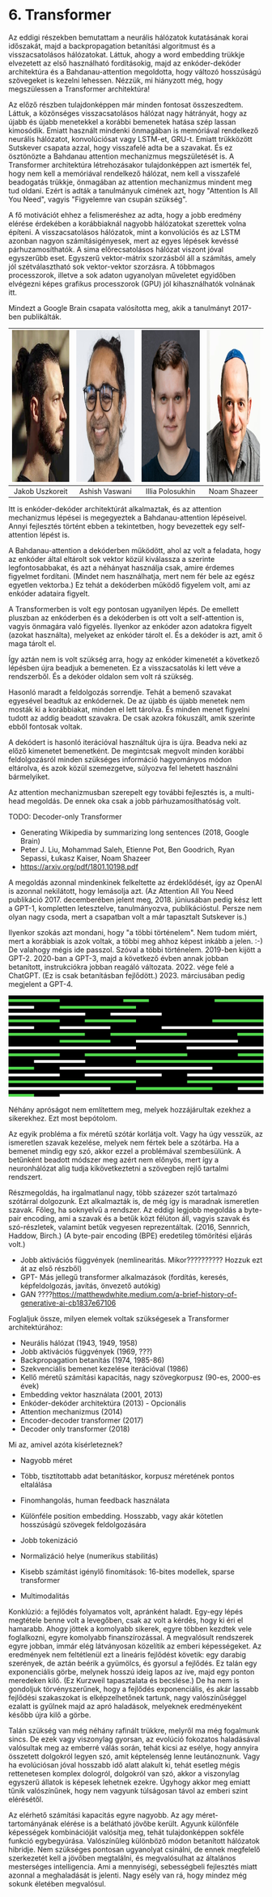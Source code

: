 # 6. Transformer #

Az eddigi részekben bemutattam a neurális hálózatok kutatásának korai időszakát, majd a backpropagation betanítási algoritmust és a visszacsatolásos hálózatokat. Láttuk, ahogy a word embedding trükkje elvezetett az első használható fordításokig, majd az enkóder-dekóder architektúra és a Bahdanau-attention megoldotta, hogy változó hosszúságú szövegeket is kezelni lehessen. Nézzük, mi hiányzott még, hogy megszülessen a Transformer architektúra! 

Az előző részben tulajdonképpen már minden fontosat összeszedtem. Láttuk, a közönséges visszacsatolásos hálózat nagy hátrányát, hogy az újabb és újabb menetekkel a korábbi bemenetek hatása szép lassan kimosódik. Emiatt használt mindenki önmagában is memóriával rendelkező neurális hálózatot, konvolúciósat vagy LSTM-et, GRU-t. Emiatt trükközött Sutskever csapata azzal, hogy visszafelé adta be a szavakat. És ez ösztönözte a Bahdanau attention mechanizmus megszületését is. A Transformer architektúra létrehozásakor tulajdonképpen azt ismerték fel, hogy nem kell a memóriával rendelkező hálózat, nem kell a visszafelé beadogatás trükkje, önmagában az attention mechanizmus mindent meg tud oldani. Ezért is adták a tanulmányuk címének azt, hogy "Attention Is All You Need", vagyis "Figyelemre van csupán szükség".

A fő motivációt ehhez a felismeréshez az adta, hogy a jobb eredmény elérése érdekében a korábbiaknál nagyobb hálózatokat szerettek volna építeni. A visszacsatolásos hálózatok, mint a konvolúciós és az LSTM azonban nagyon számításigényesek, mert az egyes lépések kevéssé párhuzamosíthatók. A sima előrecsatolásos hálózat viszont jóval egyszerűbb eset. Egyszerű vektor-mátrix szorzásból áll a számítás, amely jól szétválasztható sok vektor-vektor szorzásra. A többmagos processzorok, illetve a sok adaton ugyanolyan műveletet egyidőben elvégezni képes grafikus processzorok (GPU) jól kihasználhatók volnának itt.

Mindezt a Google Brain csapata valósította meg, akik a tanulmányt 2017-ben publikálták.

| <img src="images/JakobUszkoreit.png" height="300" /> | <img src="images/AshishVaswani.png" height="300" /> | <img src="images/IlliaPolosukhin.png" height="300" /> | <img src="images/NoamShazeer.png" height="300" /> |
|:----------------------------------------------------:|:---------------------------------------------------:|:-----------------------------------------------------:|:-------------------------------------------------:|
|                   Jakob Uszkoreit                    |                   Ashish Vaswani                    |                   Illia Polosukhin                    |                   Noam Shazeer                    |

Itt is enkóder-dekóder architektúrát alkalmaztak, és az attention mechanizmus lépései is megegyeztek a Bahdanau-attention lépéseivel. Annyi fejlesztés történt ebben a tekintetben, hogy bevezettek egy self-attention lépést is.

A Bahdanau-attention a dekóderben működött, ahol az volt a feladata, hogy az enkóder által eltárolt sok vektor közül kiválassza a szerinte legfontosabbakat, és azt a néhányat használja csak, amire érdemes figyelmet fordítani. (Mindet nem használhatja, mert nem fér bele az egész egyetlen vektorba.) Ez tehát a dekóderben működő figyelem volt, ami az enkóder adataira figyelt.

A Transformerben is volt egy pontosan ugyanilyen lépés. De emellett pluszban az enkóderben és a dekóderben is ott volt a self-attention is, vagyis önmagára való figyelés. Ilyenkor az enkóder azon adatokra figyelt (azokat használta), melyeket az enkóder tárolt el. És a dekóder is azt, amit ő maga tárolt el.

Így aztán nem is volt szükség arra, hogy az enkóder kimenetét a következő lépésben újra beadjuk a bemeneten. Ez a visszacsatolás ki lett véve a rendszerből. És a dekóder oldalon sem volt rá szükség.

Hasonló maradt a feldolgozás sorrendje. Tehát a bemenő szavakat egyesével beadtuk az enkódernek. De az újabb és újabb menetek nem mosták ki a korábbiakat, minden el lett tárolva. És minden menet figyelni tudott az addig beadott szavakra. De csak azokra fókuszált, amik szerinte ebből fontosak voltak.

A dekódert is hasonló iterációval használtuk újra is újra. Beadva neki az előző kimenetet bemenetként. De megintcsak megvolt minden korábbi feldolgozásról minden szükséges információ hagyományos módon eltárolva, és azok közül szemezgetve, súlyozva fel lehetett használni bármelyiket.

Az attention mechanizmusban szerepelt egy további fejlesztés is, a multi-head megoldás. De ennek oka csak a jobb párhuzamosíthatóság volt.

TODO: Decoder-only Transformer
- Generating Wikipedia by summarizing long sentences (2018, Google Brain)
- Peter J. Liu, Mohammad Saleh, Etienne Pot, Ben Goodrich, Ryan Sepassi, Łukasz Kaiser, Noam Shazeer
- https://arxiv.org/pdf/1801.10198.pdf

A megoldás azonnal mindenkinek felkeltette az érdeklődését, így az OpenAI is azonnal nekilátott, hogy lemásolja azt. (Az Attention All You Need publikáció 2017. decemberében jelent meg, 2018. júniusában pedig kész lett a GPT-1, kompletten letesztelve, tanulmányozva, publikációstul. Persze nem olyan nagy csoda, mert a csapatban volt a már tapasztalt Sutskever is.)   

Ilyenkor szokás azt mondani, hogy "a többi történelem". Nem tudom miért, mert a korábbiak is azok voltak, a többi meg ahhoz képest inkább a jelen. :-) De valahogy mégis ide passzol. Szóval a többi történelem. 2019-ben kijött a GPT-2. 2020-ban a GPT-3, majd a következő évben annak jobban betanított, instrukciókra jobban reagáló változata. 2022. vége felé a ChatGPT. (Ez is csak betanításban fejlődött.) 2023. márciusában pedig megjelent a GPT-4.  

<img src="images/OpenAI-GPT.png" width="900" height="200"/>

Néhány apróságot nem említettem meg, melyek hozzájárultak ezekhez a sikerekhez. Ezt most bepótolom.

Az egyik probléma a fix méretű szótár korlátja volt. Vagy ha úgy vesszük, az ismeretlen szavak kezelése, melyek nem fértek bele a szótárba. Ha a bemenet mindig egy szó, akkor ezzel a problémával szembesülünk. A betűnként beadott módszer meg azért nem előnyös, mert így a neuronhálózat alig tudja kikövetkeztetni a szövegben rejlő tartalmi rendszert.

Részmegoldás, ha irgalmatlanul nagy, több százezer szót tartalmazó szótárral dolgozunk. Ezt alkalmazták is, de még így is maradnak ismeretlen szavak. Főleg, ha soknyelvű a rendszer. Az eddigi legjobb megoldás a byte-pair encoding, ami a szavak és a betűk közt félúton áll, vagyis szavak és szó-részletek, valamint betűk vegyesen reprezentáltak. (2016, Sennrich, Haddow, Birch.) (A byte-pair encoding (BPE) eredetileg tömörítési eljárás volt.)



- Jobb aktivációs függvények (nemlinearitás. Mikor?????????? Hozzuk ezt át az első részből)
- GPT- Más jellegű transformer alkalmazások (fordítás, keresés, képfeldolgozás, javítás, önvezető autókig)
- GAN ????https://matthewdwhite.medium.com/a-brief-history-of-generative-ai-cb1837e67106

Foglaljuk össze, milyen elemek voltak szükségesek a Transformer architektúrához:
- Neurális hálózat (1943, 1949, 1958)
- Jobb aktivációs függvények (1969, ???)
- Backpropagation betanítás (1974, 1985-86)
- Szekvenciális bemenet kezelése iterációval (1986)
- Kellő méretű számítási kapacitás, nagy szövegkorpusz (90-es, 2000-es évek)
- Embedding vektor használata (2001, 2013)
- Enkóder-dekóder architektúra (2013) - Opcionális
- Attention mechanizmus (2014)
- Encoder-decoder transformer (2017)
- Decoder only transformer (2018)

Mi az, amivel azóta kísérleteznek?
- Nagyobb méret
- Több, tisztítottabb adat betanításkor, korpusz méretének pontos eltalálása
- Finomhangolás, human feedback használata
- Különféle position embedding. Hosszabb, vagy akár kötetlen hosszúságú szövegek feldolgozására
- Jobb tokenizáció
- Normalizáció helye (numerikus stabilitás)
- Kisebb számítást igénylő finomítások: 16-bites modellek, sparse transformer

- Multimodalitás

Konklúzió: a fejlődés folyamatos volt, apránként haladt. Egy-egy lépés megtétele benne volt a levegőben, csak az volt a kérdés, hogy ki éri el hamarabb. Ahogy jöttek a komolyabb sikerek, egyre többen kezdtek vele foglalkozni, egyre komolyabb finanszírozással. A megvalósult rendszerek egyre jobban, immár elég látványosan közelítik az emberi képességeket. Az eredmények nem feltétlenül ezt a lineáris fejlődést követik: egy darabig szerények, de aztán beérik a gyümölcs, és gyorsul a fejlődés. Ez talán egy exponenciális görbe, melynek hosszú ideig lapos az íve, majd egy ponton meredeken kilő. (Ez Kurzweil tapasztalata és becslése.) De ha nem is gondoljuk törvényszerűnek, hogy a fejlődés exponenciális, és akár lassabb fejlődési szakaszokat is elképzelhetőnek tartunk, nagy valószínűséggel ezalatt is gyűlnek majd az apró haladások, melyeknek eredményeként később újra kilő a görbe.

Talán szükség van még néhány rafinált trükkre, melyről ma még fogalmunk sincs. De ezek vagy viszonylag gyorsan, az evolúció fokozatos haladásával valósultak meg az emberré válás során, tehát kicsi az esélye, hogy annyira összetett dolgokról legyen szó, amit képtelenség lenne leutánoznunk. Vagy ha evolúciósan jóval hosszabb idő alatt alakult ki, tehát esetleg mégis rettenetesen komplex dologról, dolgokról van szó, akkor a viszonylag egyszerű állatok is képesek lehetnek ezekre. Úgyhogy akkor meg emiatt tűnik valószínűnek, hogy nem vagyunk túlságosan távol az emberi szint elérésétől.

Az elérhető számítási kapacitás egyre nagyobb. Az agy méret-tartományának elérése is a belátható jövőbe került. Agyunk különféle képességek kombinációját valósítja meg, tehát tulajdonképpen sokféle funkció egybegyúrása. Valószínűleg különböző módon betanított hálózatok hibridje. Nem szükséges pontosan ugyanolyat csinálni, de ennek megfelelő szerkezetét kell a jövőben megtalálni, és megvalósulhat az általános mesterséges intelligencia.  Ami a mennyiségi, sebességbeli fejlesztés miatt azonnal a meghaladását is jelenti. Nagy esély van rá, hogy mindez még sokunk életében megvalósul.
